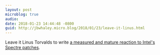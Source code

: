 ```yaml
---
layout: post
microblog: true
audio: 
date: 2018-01-23 14:44:48 -0800
guid: http://jbwhaley.micro.blog/2018/01/23/leave-it-linus.html
---
```

Leave it Linus Torvalds to write [a measured and mature reaction to Intel's Spectre patches](https://lkml.org/lkml/2018/1/21/192).
